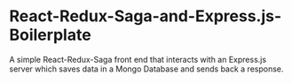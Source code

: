 # React-Redux-Saga-and-Express.js-Boilerplate

A simple React-Redux-Saga front end that interacts with an Express.js
server which saves data in a Mongo Database and sends back a response.